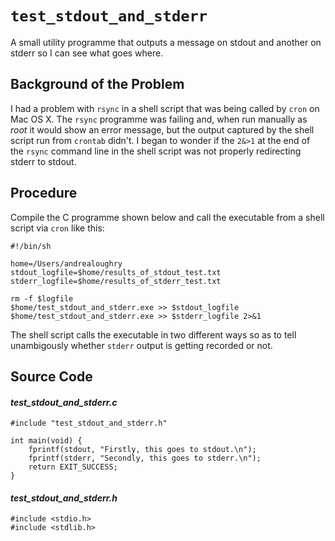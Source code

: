 `test_stdout_and_stderr`
========================

A small utility programme that outputs a message on stdout and another
on stderr so I can see what goes where.

Background of the Problem
-------------------------

I had a problem with `rsync` in a shell script that was being called by
`cron` on Mac OS X. The `rsync` programme was failing and, when run
manually as *root* it would show an error message, but the output
captured by the shell script run from `crontab` didn't. I began to wonder
if the `2&>1` at the end of the `rsync` command line in the shell script
was not properly redirecting stderr to stdout.

Procedure
---------

Compile the C programme shown below and call the executable from a shell
script via `cron` like this:

````
#!/bin/sh

home=/Users/andrealoughry
stdout_logfile=$home/results_of_stdout_test.txt
stderr_logfile=$home/results_of_stderr_test.txt

rm -f $logfile
$home/test_stdout_and_stderr.exe >> $stdout_logfile
$home/test_stdout_and_stderr.exe >> $stderr_logfile 2>&1

````

The shell script calls the executable in two different ways so as to tell
unambigously whether `stderr` output is getting recorded or not.

Source Code
-----------

#### *test_stdout_and_stderr.c*

````
#include "test_stdout_and_stderr.h"

int main(void) {
	fprintf(stdout, "Firstly, this goes to stdout.\n");
	fprintf(stderr, "Secondly, this goes to stderr.\n");
	return EXIT_SUCCESS;
}

````

#### *test_stdout_and_stderr.h*

````
#include <stdio.h>
#include <stdlib.h>

````

